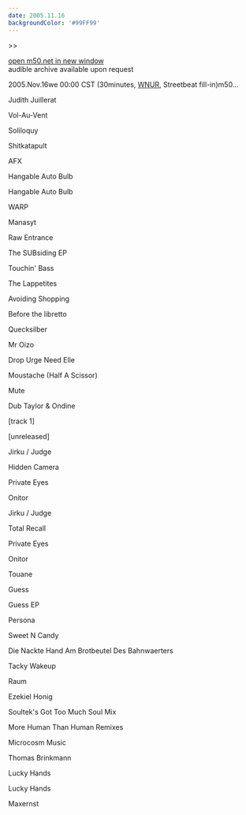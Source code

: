 ```yaml
---
date: 2005.11.16
backgroundColor: '#99FF99'
---
```


\>>

[open m50.net in new window  
](http://m50.net/)audible archive available upon request

2005.Nov.16we 00:00 CST (30minutes, [WNUR](http://www.wnur.org/), Streetbeat fill-in)m50...  

Judith Juillerat

Vol-Au-Vent

Soliloquy

Shitkatapult

AFX

Hangable Auto Bulb

Hangable Auto Bulb

WARP

Manasyt

Raw Entrance

The SUBsiding EP

Touchin' Bass

The Lappetites

Avoiding Shopping

Before the libretto

Quecksilber

Mr Oizo

Drop Urge Need Elle

Moustache (Half A Scissor)

Mute

Dub Taylor & Ondine

\[track 1\]

\[unreleased\]

Jirku / Judge

Hidden Camera

Private Eyes

Onitor

Jirku / Judge

Total Recall

Private Eyes

Onitor

Touane

Guess

Guess EP

Persona

Sweet N Candy

Die Nackte Hand Am Brotbeutel Des Bahnwaerters

Tacky Wakeup

Raum

Ezekiel Honig

Soultek's Got Too Much Soul Mix

More Human Than Human Remixes

Microcosm Music

Thomas Brinkmann

Lucky Hands

Lucky Hands

Maxernst